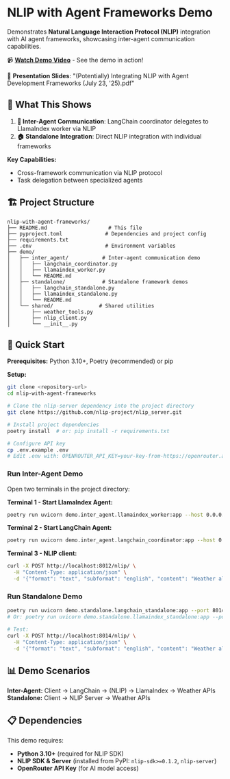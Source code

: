# NLIP with Agent Frameworks Demo

Demonstrates **Natural Language Interaction Protocol (NLIP)** integration with AI agent frameworks, showcasing inter-agent communication capabilities.

📹 **[Watch Demo Video](https://drive.google.com/file/d/1nzhzS3yl6NnNZ4OEvbX4DYVsfIgawAj0/view?usp=sharing)** - See the demo in action!

📄 **Presentation Slides**: "(Potentially) Integrating NLIP with Agent Development Frameworks (July 23, '25).pdf"


## 🎯 What This Shows

1. **🔄 Inter-Agent Communication**: LangChain coordinator delegates to LlamaIndex worker via NLIP
2. **🏠 Standalone Integration**: Direct NLIP integration with individual frameworks

**Key Capabilities:**
- Cross-framework communication via NLIP protocol
- Task delegation between specialized agents

## 🏗️ Project Structure

```
nlip-with-agent-frameworks/
├── README.md                    # This file
├── pyproject.toml              # Dependencies and project config
├── requirements.txt         
├── .env                        # Environment variables 
├── demo/
│   ├── inter_agent/           # Inter-agent communication demo
│   │   ├── langchain_coordinator.py
│   │   ├── llamaindex_worker.py
│   │   └── README.md
│   ├── standalone/            # Standalone framework demos
│   │   ├── langchain_standalone.py
│   │   ├── llamaindex_standalone.py
│   │   └── README.md
│   └── shared/               # Shared utilities
│       ├── weather_tools.py
│       ├── nlip_client.py
│       └── __init__.py
```

## 🚀 Quick Start

**Prerequisites:** Python 3.10+, Poetry (recommended) or pip

**Setup:**
```bash
git clone <repository-url>
cd nlip-with-agent-frameworks

# Clone the nlip-server dependency into the project directory
git clone https://github.com/nlip-project/nlip_server.git

# Install project dependencies
poetry install  # or: pip install -r requirements.txt

# Configure API key
cp .env.example .env
# Edit .env with: OPENROUTER_API_KEY=your-key-from-https://openrouter.ai/
```

### Run Inter-Agent Demo

Open two terminals in the project directory:

**Terminal 1 - Start LlamaIndex Agent:**
```bash
poetry run uvicorn demo.inter_agent.llamaindex_worker:app --host 0.0.0.0 --port 8013 --reload
```

**Terminal 2 - Start LangChain Agent:**
```bash
poetry run uvicorn demo.inter_agent.langchain_coordinator:app --host 0.0.0.0 --port 8012 --reload
```

**Terminal 3 - NLIP client:**
```bash
curl -X POST http://localhost:8012/nlip/ \
  -H "Content-Type: application/json" \
  -d '{"format": "text", "subformat": "english", "content": "Weather alerts for California?"}'
```

### Run Standalone Demo
```bash
poetry run uvicorn demo.standalone.langchain_standalone:app --port 8014
# Or: poetry run uvicorn demo.standalone.llamaindex_standalone:app --port 8015

# Test:
curl -X POST http://localhost:8014/nlip/ \
  -H "Content-Type: application/json" \
  -d '{"format": "text", "subformat": "english", "content": "Weather alerts for California?"}'
```

## 📊 Demo Scenarios

**Inter-Agent:** Client → LangChain → (NLIP) → LlamaIndex → Weather APIs  
**Standalone:** Client → NLIP Server → Weather APIs  


## 📋 Dependencies

This demo requires:
- **Python 3.10+** (required for NLIP SDK)
- **NLIP SDK & Server** (installed from PyPI: `nlip-sdk>=0.1.2`, `nlip-server`)
- **OpenRouter API Key** (for AI model access)
